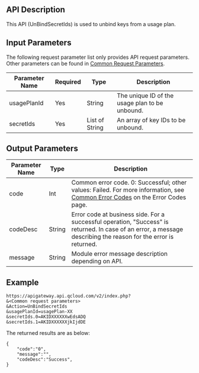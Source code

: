 ## API Description

This API (UnBindSecretIds) is used to unbind keys from a usage plan.

## Input Parameters

The following request parameter list only provides API request parameters. Other parameters can be found in [Common Request Parameters](/document/api/213/6976).

| Parameter Name | Required | Type | Description |
| ----------- | ---- | -------------- | ------------- |
| usagePlanId | Yes | String | The unique ID of the usage plan to be unbound. |
| secretIds | Yes | List of String | An array of key IDs to be unbound. |

## Output Parameters

| Parameter Name | Type | Description |
| -------- | ------ | ---------------------------------------- |
| code | Int | Common error code. 0: Successful; other values: Failed. For more information, see <a href="https://intl.cloud.tencent.com/document/product/377/8946" title="Common Error Codes">Common Error Codes</a> on the Error Codes page. |
| codeDesc | String | Error code at business side. For a successful operation, "Success" is returned. In case of an error, a message describing the reason for the error is returned. |
| message | String | Module error message description depending on API. |

## Example 
```
https://apigateway.api.qcloud.com/v2/index.php?
&<Common request parameters>
&Action=UnBindSecretIds
&usagePlanId=usagePlan-XX
&secretIds.0=AKIDXXXXXXwEdsADQ
&secretIds.1=AKIDXXXXXXjkIjdDE
```
The returned results are as below:
```
{
    "code":"0",
    "message":"",
    "codeDesc":"Success",      
}
```





